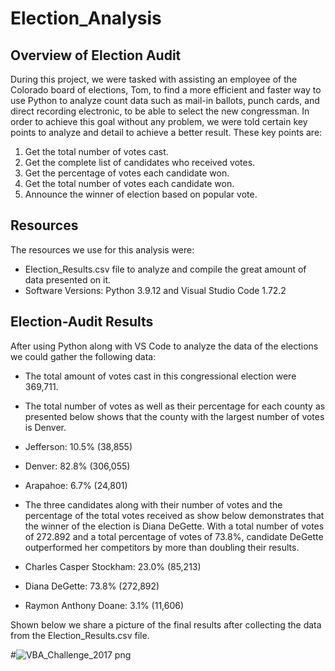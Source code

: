 # Election_Analysis

## Overview of Election Audit

During this project, we were tasked with assisting an employee of the Colorado board of elections, Tom, to find a more efficient and faster way to use Python to analyze count data such as mail-in ballots, punch cards, and direct recording electronic, to be able to select the new congressman.
In order to achieve this goal without any problem, we were told certain key points to analyze and detail to achieve a better result. These key points are:

 1. Get the total number of votes cast.
 2. Get the complete list of candidates who received votes.
 3. Get the percentage of votes each candidate won.
 4. Get the total number of votes each candidate won.
 5. Announce the winner of election based on popular vote.
 
## Resources

The resources we use for this analysis were:

- Election_Results.csv file to analyze and compile the great amount of data presented on it.
- Software Versions: Python 3.9.12 and Visual Studio Code 1.72.2

## Election-Audit Results

After using Python along with VS Code to analyze the data of the elections we could gather the following data:

- The total amount of votes cast in this congressional election were 369,711.

- The total number of votes as well as their percentage for each county as presented below shows that the county with the largest number of votes is Denver.

 - Jefferson: 10.5% (38,855)
 - Denver: 82.8% (306,055)
 - Arapahoe: 6.7% (24,801)

- The three candidates along with their number of votes and the percentage of the total votes received as show below demonstrates that the winner of the election is 
Diana DeGette. With a total number of votes of 272.892 and a total percentage of votes of 73.8%, candidate DeGette outperformed her competitors by more than doubling their results.

 - Charles Casper Stockham: 23.0% (85,213)
 - Diana DeGette: 73.8% (272,892)
 - Raymon Anthony Doane: 3.1% (11,606)

Shown below we share a picture of the final results after collecting the data from the Election_Results.csv file. 


#![VBA_Challenge_2017 png](https://user-images.githubusercontent.com/113261292/196856818-c27a2120-7525-4c36-9a15-d325d84652e0.png)

